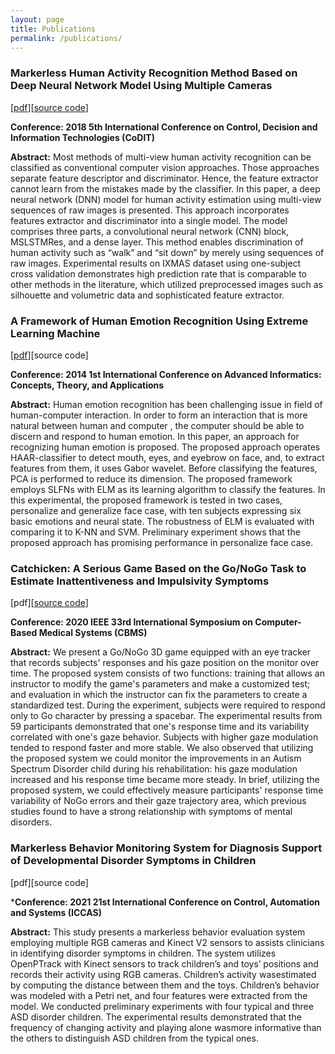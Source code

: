 ```yaml
---
layout: page
title: Publications
permalink: /publications/
---
```




### **Markerless Human Activity Recognition Method Based on Deep Neural Network Model Using Multiple Cameras**

[[pdf](/assets/pdfs/markerless_human_activity_recognition.pdf)][<a href="https://github.com/gitarja/HumanActivityRecognition">source code</a>]

**Conference: 2018 5th International Conference on Control, Decision and Information Technologies (CoDIT)**

**Abstract:** Most methods of multi-view human activity recognition can be classified as conventional computer vision approaches. Those approaches separate feature descriptor and discriminator. Hence, the feature extractor cannot learn from the mistakes made by the classifier. In this paper, a deep neural network (DNN) model for human activity estimation using multi-view sequences of raw images is presented. This approach incorporates features extractor and discriminator into a single model. The model comprises three parts, a convolutional neural network (CNN) block, MSLSTMRes, and a dense layer. This method enables discrimination of human activity such as “walk” and “sit down” by merely using sequences of raw images. Experimental results on IXMAS dataset using one-subject cross validation demonstrates high prediction rate that is comparable to other methods in the literature, which utilized preprocessed images such as silhouette and volumetric data and sophisticated feature extractor.

### **A Framework of Human Emotion Recognition Using Extreme Learning Machine**

[[pdf](/assets/pdfs/a_framework_of_human_emotion.pdf)][source code]

**Conference: 2014 1st International Conference on Advanced Informatics: Concepts, Theory, and Applications**

**Abstract:** Human emotion recognition has been challenging issue in field of human-computer interaction. In order to form an interaction that is more natural between human and computer , the computer should be able to discern and respond to human emotion. In this paper, an approach for recognizing human emotion is proposed. The proposed approach operates HAAR-classifier to detect mouth, eyes, and eyebrow on face, and, to extract features from them, it uses Gabor wavelet. Before classifying the features, PCA is performed to reduce its dimension. The proposed framework employs SLFNs with ELM as its learning algorithm to classify the features. In this experimental, the proposed framework is tested in two cases, personalize and generalize face case, with ten subjects expressing six basic emotions and neural state. The robustness of ELM is evaluated with comparing it to K-NN and SVM. Preliminary experiment shows that the proposed approach has promising performance in personalize face case.

### **Catchicken: A Serious Game Based on the Go/NoGo Task to Estimate Inattentiveness and Impulsivity Symptoms**

[pdf][<a href="https://github.com/gitarja/AttentionAnalysis">source code</a>]

**Conference: 2020 IEEE 33rd International Symposium on Computer-Based Medical Systems (CBMS)**

**Abstract:** We present a Go/NoGo 3D game equipped with an eye tracker that records subjects' responses and his gaze position on the monitor over time. The proposed system consists of two functions: training that allows an instructor to modify the game's parameters and make a customized test; and evaluation in which the instructor can fix the parameters to create a standardized test. During the experiment, subjects were required to respond only to Go character by pressing a spacebar. The experimental results from 59 participants demonstrated that one's response time and its variability correlated with one's gaze behavior. Subjects with higher gaze modulation tended to respond faster and more stable. We also observed that utilizing the proposed system we could monitor the improvements in an Autism Spectrum Disorder child during his rehabilitation: his gaze modulation increased and his response time became more steady. In brief, utilizing the proposed system, we could effectively measure participants' response time variability of NoGo errors and their gaze trajectory area, which previous studies found to have a strong relationship with symptoms of mental disorders.


### **Markerless Behavior Monitoring System for Diagnosis Support of Developmental Disorder Symptoms in Children**

[pdf][source code]

***Conference: 2021 21st International Conference on Control, Automation and Systems (ICCAS)**

**Abstract:** This study presents a markerless behavior evaluation system employing multiple RGB cameras and Kinect V2 sensors to assists clinicians in identifying disorder symptoms in children.  The system utilizes OpenPTrack with Kinect sensors to track children’s and toys’ positions and records their activity using RGB cameras. Children’s activity wasestimated by computing the distance between them and the toys. Children’s behavior was modeled with a Petri net, and four features were extracted from the model.  We conducted preliminary experiments with four typical and three ASD disorder children. The experimental results demonstrated that the frequency of changing activity and playing alone wasmore informative than the others to distinguish ASD children from the typical ones.